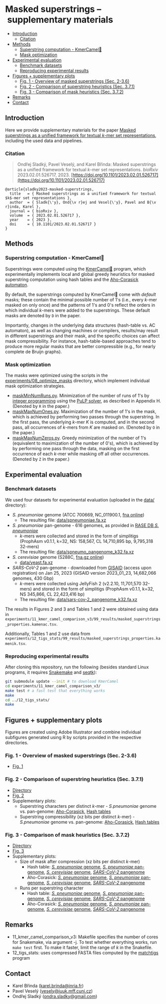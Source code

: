 # Masked superstrings – supplementary materials


<!-- vim-markdown-toc GFM -->

* [Introduction](#introduction)
  * [Citation](#citation)
* [Methods](#methods)
  * [Superstring computation - KmerCamel🐫](#superstring-computation---kmercamel)
  * [Mask optimization](#mask-optimization)
* [Experimental evaluation](#experimental-evaluation)
  * [Benchmark datasets](#benchmark-datasets)
  * [Reproducing experimental results](#reproducing-experimental-results)
* [Figures + supplementary plots](#figures--supplementary-plots)
  * [Fig. 1 - Overview of masked superstrings (Sec. 2-3.6)](#fig-1---overview-of-masked-superstrings-sec-2-36)
  * [Fig. 2 - Comparison of superstring heuristics (Sec. 3.7.1)](#fig-2---comparison-of-superstring-heuristics-sec-371)
  * [Fig. 3 - Comparison of mask heuristics (Sec. 3.7.2)](#fig-3---comparison-of-mask-heuristics-sec-372)
* [Remarks](#remarks)
* [Contact](#contact)

<!-- vim-markdown-toc -->

## Introduction

Here we provide supplementary materials for the paper [Masked superstrings as a unified framework for textual *k*-mer set representations](https://doi.org/10.1101/2023.02.01.526717), including the used data and pipelines.

### Citation

> Ondřej Sladký, Pavel Veselý, and Karel Břinda: Masked superstrings as a unified framework for textual *k*-mer set representations. *bioRxiv* 2023.02.01.526717, 2023.
[https://doi.org/10.1101/2023.02.01.526717](https://doi.org/10.1101/2023.02.01.526717)

```
@article{sladky2023-masked-superstrings,
  title   = { Masked superstrings as a unified framework for textual $k$-mer set representations },
  author  = { Sladk{\'y}, Ond{\v r}ej and Vesel{\'y}, Pavel and B{\v r}inda, Karel },
  journal = { bioRxiv },
  volume  = { 2023.02.01.526717 },
  year    = { 2023 },
  doi     = { 10.1101/2023.02.01.526717 }
}
```


## Methods

### Superstring computation - KmerCamel🐫

Superstrings were computed using the
[KmerCamel🐫](https://github.com/GordonHoklinder/kmercamel) program, which
experimentally implements local and global greedy heuristics for masked
superstring computation using hash tables and the [Aho-Corasick
automaton](https://en.wikipedia.org/wiki/Aho%E2%80%93Corasick_algorithm).

By default, the superstrings computed by KmerCamel🐫 come with *default* masks;
these contain the minimal possible number of 1's (i.e., every *k*-mer masked on
only once) and the patterns of 1's and 0's reflect the orders in which
individual *k*-mers were added to the superstrings. These default masks are
denoted by `D` in the paper.

Importantly, changes in the underlying data structures (hash-table vs. AC
automaton), as well as changing machines or compilers, results/may result in
different superstrings and their mask, and the specific choices can affect mask
compressibility. For instance, hash-table-based approaches tend to produce more
regular masks that are better compressible (e.g., for nearly complete de Bruijn
graphs).


### Mask optimization

The masks were optimized using the scripts in the
[experiments/08_optimize_masks](experiments/08_optimize_masks/)
directory, which implement individual mask optimization strategies.

* [maskMinNumRuns.py](experiments/08_optimize_masks/maskMinNumRuns.py).
  Minimization of the number of runs of 1's by [integer
  programming](https://en.wikipedia.org/wiki/Integer_programming) using the
  [PuLP solver](https://github.com/coin-or/pulp/), as described in Appendix H.
  (Denoted by `R` in the paper.)
* [maskMaxNumOnes.py](experiments/08_optimize_masks/maskMaxNumOnes.py).
  Maximization of the number of 1's in the mask, which is achieved by
  performing two passes through the superstring. In the first pass, the
  underlying *k*-mer *K* is computed, and in the second pass, all occurrences
  of *k*-mers from *K* are masked on. (Denoted by `O` in the paper.)
* [maskMaxNumZeros.py](experiments/08_optimize_masks/maskMaxNumZeros.py).
  Greedy minimization of the number of 1's (equivalent to maximization of the
  number of 0's), which is achieved by by performing one pass through the data,
  masking on the first occurrence of each *k*-mer while masking off all other
  occurrences. (Denoted by `Z` in the paper.)


## Experimental evaluation

### Benchmark datasets

We used four datasets for experimental evaluation (uploaded in the
[data/](data/) directory):

* *S. pneumoniae* genome (ATCC 700669, NC_011900.1, [fna
  online](https://www.ncbi.nlm.nih.gov/nuccore/NC_011900.1?report=fasta&log$=seqview&format=text))
  - The resulting file: [data/spneumoniae.fa.xz](data/spneumoniae.fa.xz)
* *S. pneumoniae* pan-genome - 616 genomes, as provided in [RASE DB *S.
  pneumoniae*](https://github.com/c2-d2/rase-db-spneumoniae-sparc/)
  - *k*-mers were collected and stored in the form of simplitigs (ProphAsm
    v0.1.1, k=32, NS: 158,567, CL 14,710,895 bp, 9,795,318 32-mers)
  - The resulting file:
    [data/spneumo_pangenome_k32.fa.xz](data/spneumo_pangenome_k32.fa.xz)
* *S. cerevisiae* genome (S288C, [fna.gz
  online](ftp://ftp.ncbi.nlm.nih.gov/genomes/all/GCF/000/146/045/GCF_000146045.2_R64/GCF_000146045.2_R64_genomic.fna.gz))
  - [data/yeast.fa.xz](data/yeast.fa.xz)
* *SARS-CoV-2* pan-genome - downloaded from [GISAID](https://gisaid.org/)
  (access upon registration) on Jan 25, 2023 (GISAID version 2023_01_23,
  14,682,066 genomes, 430 Gbp)
  - *k*-mers were collected using JellyFish 2 (v2.2.10, 11,701,570 32-mers) and
    stored in the form of simplitigs (ProphAsm v0.1.1, k=32, NS 345,866, CL
    22,423,416 bp)
  - The resulting file:
    [data/sars-cov-2_pangenome_k32.fa.xz](data/sars-cov-2_pangenome_k32.fa.xz)

The results in Figures 2 and 3 and Tables 1 and 2 were obtained using data in `experiments/11_kmer_camel_comparison_v3/99_results/masked_superstrings_properties.kamenac.tsv`.

Additionally, Tables 1 and 2 use data from `experiments/12_tigs_stats/99_results/masked_superstrings_properties.kamenik.tsv`.

### Reproducing experimental results

After cloning this repository, run the following (besides standard Linux programs, it requires [Snakemake](https://snakemake.readthedocs.io/en/stable/) and [seqtk](https://github.com/lh3/seqtk)):

```bash
git submodule update --init # to download KmerCamel
cd experiments/11_kmer_camel_comparison_v3/
make test # a fast test that everything works
make
cd ../12_tigs_stats/
make
```


## Figures + supplementary plots

Figures are created using Adobe Illustrator and combine individual subfigures generated using R by scripts provided in the respective directories.


### Fig. 1 - Overview of masked superstrings (Sec. 2-3.6)

* [Fig. 1](figures/fig1-overview/fig1.pdf)


### Fig. 2 - Comparison of superstring heuristics (Sec. 3.7.1)

* [Directory](figures/fig2-camel-comp/)
* [Fig. 2](figures/fig2-camel-comp/fig_camel_comp.pdf)
* Supplementary plots:
  * Superstring characters per distinct *k*-mer - *S.pneumoniae* genome vs.
    pan-genome: [Aho-Corasick](figures/fig2-camel-comp/chars_per_kmer_AC.pdf),
    [Hash tables](figures/fig2-camel-comp/chars_per_kmer_HT.pdf)
  * Superstring compressibility (xz bits per distinct *k*-mer) - *S.pneumoniae*
    genome vs. pan-genome:
    [Aho-Corasick](figures/fig2-camel-comp/xz_bits_per_kmer_AC.pdf), [Hash
    tables](figures/fig2-camel-comp/xz_bits_per_kmer_HT.pdf)


### Fig. 3 - Comparison of mask heuristics (Sec. 3.7.2)

* [Directory](figures/fig3-masks/)
* [Fig. 3](figures/fig3-masks/fig_masks.pdf)
* Supplementary plots:
  * Size of mask after compression (xz bits per distinct *k*-mer)
    * Hash table:
      [*S. pneumoniae* genome](figures/fig3-masks/Mxz_bits_per_superstring_char.spneumoniae.HT.pdf),
      [*S. pneumoniae* pan-genome](figures/fig3-masks/Mxz_bits_per_superstring_char.spneumoniae-pangenome.HT.pdf),
      [*S. cerevisiae* genome](figures/fig3-masks/Mxz_bits_per_superstring_char.yeast.HT.pdf),
      [*SARS-CoV-2* pangenome](figures/fig3-masks/Mxz_bits_per_superstring_char.sars-cov-2-pangenome.HT.pdf)
    * Aho-Corasick:
      [*S. pneumoniae* genome](figures/fig3-masks/Mxz_bits_per_superstring_char.spneumoniae.AC.pdf),
      [*S. pneumoniae* pan-genome](figures/fig3-masks/Mxz_bits_per_superstring_char.spneumoniae-pangenome.AC.pdf),
      [*S. cerevisiae* genome](figures/fig3-masks/Mxz_bits_per_superstring_char.yeast.AC.pdf),
      [*SARS-CoV-2* pangenome](figures/fig3-masks/Mxz_bits_per_superstring_char.sars-cov-2-pangenome.AC.pdf)
  * Runs per superstring character
    * Hash table:
      [*S. pneumoniae* genome](figures/fig3-masks/M_runs_per_superstring_char.spneumoniae.HT.pdf),
      [*S. pneumoniae* pan-genome](figures/fig3-masks/M_runs_per_superstring_char.spneumoniae-pangenome.HT.pdf),
      [*S. cerevisiae* genome](figures/fig3-masks/M_runs_per_superstring_char.yeast.HT.pdf),
      [*SARS-CoV-2* pangenome](figures/fig3-masks/M_runs_per_superstring_char.sars-cov-2-pangenome.HT.pdf)
    * Aho-Corasick:
      [*S. pneumoniae* genome](figures/fig3-masks/M_runs_per_superstring_char.spneumoniae.AC.pdf),
      [*S. pneumoniae* pan-genome](figures/fig3-masks/M_runs_per_superstring_char.spneumoniae-pangenome.AC.pdf),
      [*S. cerevisiae* genome](figures/fig3-masks/M_runs_per_superstring_char.yeast.AC.pdf),
      [*SARS-CoV-2* pangenome](figures/fig3-masks/M_runs_per_superstring_char.sars-cov-2-pangenome.AC.pdf)



## Remarks

- 11_kmer_camel_comparison_v3: Makefile specifies the number of cores for Snakemake, via argument -j. To test whether everything works, run `make test` first. To make it faster, limit the range of *k* in the Snakefile.
- 12_tigs_stats: uses compressed FASTA files computed by the [matchtigs](https://github.com/algbio/matchtigs) program


## Contact

* Karel Břinda (karel.brinda@inria.fr)
* Pavel Veselý (vesely@iuuk.mff.cuni.cz)
* Ondřej Sladký (ondra.sladky@gmail.com)
